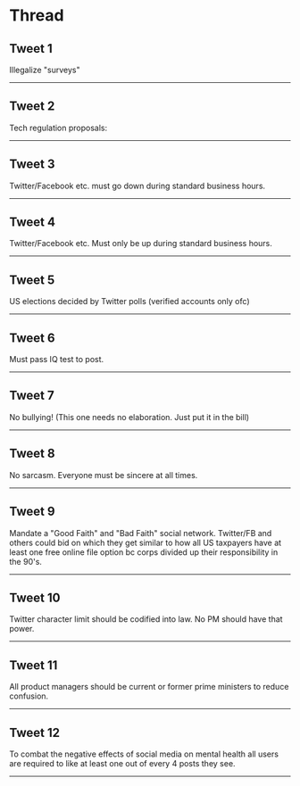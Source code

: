 # Thread

## Tweet 1

Illegalize "surveys"

---

## Tweet 2

Tech regulation proposals:

---

## Tweet 3

Twitter/Facebook etc. must go down during standard business hours.

---

## Tweet 4

Twitter/Facebook etc. Must only be up during standard business hours.

---

## Tweet 5

US elections decided by Twitter polls (verified accounts only ofc)

---

## Tweet 6

Must pass IQ test to post.

---

## Tweet 7

No bullying! (This one needs no elaboration. Just put it in the bill)

---

## Tweet 8

No sarcasm. Everyone must be sincere at all times.

---

## Tweet 9

Mandate a "Good Faith" and "Bad Faith" social network. Twitter/FB and others could bid on which they get similar to how all US taxpayers have at least one free online file option bc corps divided up their responsibility in the 90's.

---

## Tweet 10

Twitter character limit should be codified into law. No PM should have that power.

---

## Tweet 11

All product managers should be current or former prime ministers to reduce confusion.

---

## Tweet 12

To combat the negative effects of social media on mental health all users are required to like at least one out of every 4 posts they see.

---

